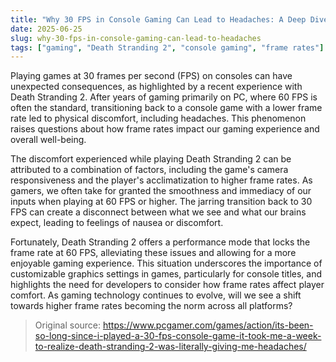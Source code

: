 ```yaml
---
title: "Why 30 FPS in Console Gaming Can Lead to Headaches: A Deep Dive into Death Stranding 2"
date: 2025-06-25
slug: why-30-fps-in-console-gaming-can-lead-to-headaches
tags: ["gaming", "Death Stranding 2", "console gaming", "frame rates"]
---
```


Playing games at 30 frames per second (FPS) on consoles can have unexpected consequences, as highlighted by a recent experience with Death Stranding 2. After years of gaming primarily on PC, where 60 FPS is often the standard, transitioning back to a console game with a lower frame rate led to physical discomfort, including headaches. This phenomenon raises questions about how frame rates impact our gaming experience and overall well-being.

The discomfort experienced while playing Death Stranding 2 can be attributed to a combination of factors, including the game's camera responsiveness and the player's acclimatization to higher frame rates. As gamers, we often take for granted the smoothness and immediacy of our inputs when playing at 60 FPS or higher. The jarring transition back to 30 FPS can create a disconnect between what we see and what our brains expect, leading to feelings of nausea or discomfort.

Fortunately, Death Stranding 2 offers a performance mode that locks the frame rate at 60 FPS, alleviating these issues and allowing for a more enjoyable gaming experience. This situation underscores the importance of customizable graphics settings in games, particularly for console titles, and highlights the need for developers to consider how frame rates affect player comfort. As gaming technology continues to evolve, will we see a shift towards higher frame rates becoming the norm across all platforms?

> Original source: https://www.pcgamer.com/games/action/its-been-so-long-since-i-played-a-30-fps-console-game-it-took-me-a-week-to-realize-death-stranding-2-was-literally-giving-me-headaches/